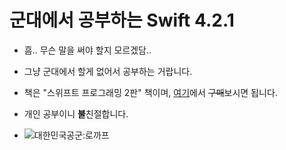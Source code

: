 # 군대에서 공부하는 Swift 4.2.1
 - 흠.. 무슨 말을 써야 할지 모르겠담..
 - 그냥 군대에서 할게 없어서 공부하는 거랍니다.
 - 책은 "스위프트 프로그래밍 2판" 책이며, [여기](https://book.naver.com/bookdb/book_detail.nhn?bid=12571019)에서 ~~구매~~보시면 됩니다.
 - 개인 공부이니 **불**친절합니다.
 
 
 - ![대한민국공군:로까프](https://encrypted-tbn0.gstatic.com/images?q=tbn:ANd9GcSqWdUbHz1TRbvoIB4pMZOyvRoEd61hbiPwKZqiE_cN4WypBl9a)


